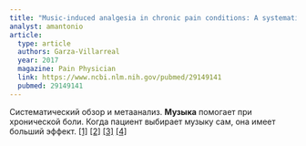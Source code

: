 ```yaml
---
title: "Music-induced analgesia in chronic pain conditions: A systematic review and meta-analysis"
analyst: amantonio
article:
  type: article
  authors: Garza-Villarreal
  year: 2017
  magazine: Pain Physician
  link: https://www.ncbi.nlm.nih.gov/pubmed/29149141
  pubmed: 29149141
---
```


Систематический обзор и метаанализ. **Музыка** помогает при хронической боли. Когда пациент выбирает музыку сам, она имеет больший эффект. [[1]](https://www.ncbi.nlm.nih.gov/pubmed/27760797) [[2]](https://www.ncbi.nlm.nih.gov/pubmed/27524661) [[3]](https://www.ncbi.nlm.nih.gov/pubmed/27263418) [[4]](https://www.ncbi.nlm.nih.gov/pubmed/23107431)

